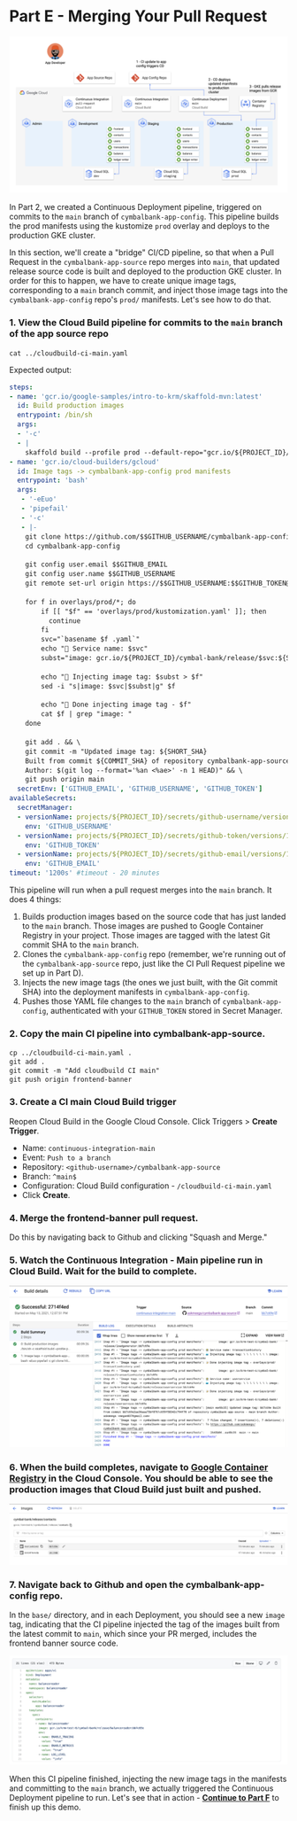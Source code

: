 
# Part E - Merging Your Pull Request 

![screenshot](screenshots/main-ci.jpg)

In Part 2, we created a Continuous Deployment pipeline, triggered on commits to the `main` branch of `cymbalbank-app-config`. This pipeline builds the prod manifests using the kustomize `prod` overlay and deploys to the production GKE cluster.

In this section, we'll create a "bridge" CI/CD pipeline, so that when a Pull Request in the `cymbalbank-app-source` repo merges into `main`, that updated release source code is built and deployed to the production GKE cluster. In order for this to happen, we have to create unique image tags, corresponding to a `main` branch commit, and inject those image tags into the `cymbalbank-app-config` repo's `prod/` manifests. Let's see how to do that.  

### 1. **View the Cloud Build pipeline for commits to the `main` branch of the app source repo** 

```
cat ../cloudbuild-ci-main.yaml 
```

Expected output: 

```YAML
steps: 
- name: 'gcr.io/google-samples/intro-to-krm/skaffold-mvn:latest'
  id: Build production images 
  entrypoint: /bin/sh
  args:
  - '-c'
  - |
    skaffold build --profile prod --default-repo="gcr.io/${PROJECT_ID}/cymbal-bank/release" --tag ${SHORT_SHA}
- name: 'gcr.io/cloud-builders/gcloud'
  id: Image tags -> cymbalbank-app-config prod manifests 
  entrypoint: 'bash'
  args:
   - '-eEuo'
   - 'pipefail'
   - '-c'
   - |-
    git clone https://github.com/$$GITHUB_USERNAME/cymbalbank-app-config && \
    cd cymbalbank-app-config 
    
    git config user.email $$GITHUB_EMAIL
    git config user.name $$GITHUB_USERNAME 
    git remote set-url origin https://$$GITHUB_USERNAME:$$GITHUB_TOKEN@github.com/$$GITHUB_USERNAME/cymbalbank-app-config.git

    for f in overlays/prod/*; do 
        if [[ "$f" == 'overlays/prod/kustomization.yaml' ]]; then
          continue
        fi
        svc="`basename $f .yaml`"
        echo "🏦 Service name: $svc"
        subst="image: gcr.io/${PROJECT_ID}/cymbal-bank/release/$svc:${SHORT_SHA}"

        echo "🐳 Injecting image tag: $subst > $f"  
        sed -i "s|image: $svc|$subst|g" $f 
        
        echo "📝 Done injecting image tag - $f"
        cat $f | grep "image: "
    done 

    git add . && \
    git commit -m "Updated image tag: ${SHORT_SHA}
    Built from commit ${COMMIT_SHA} of repository cymbalbank-app-source - main branch 
    Author: $(git log --format='%an <%ae>' -n 1 HEAD)" && \
    git push origin main
  secretEnv: ['GITHUB_EMAIL', 'GITHUB_USERNAME', 'GITHUB_TOKEN']
availableSecrets:
  secretManager:
  - versionName: projects/${PROJECT_ID}/secrets/github-username/versions/1 
    env: 'GITHUB_USERNAME'
  - versionName: projects/${PROJECT_ID}/secrets/github-token/versions/1 
    env: 'GITHUB_TOKEN'
  - versionName: projects/${PROJECT_ID}/secrets/github-email/versions/1 
    env: 'GITHUB_EMAIL'
timeout: '1200s' #timeout - 20 minutes
```

This pipeline will run when a pull request merges into the `main` branch. It does 4 things: 

1. Builds production images based on the source code that has just landed to the `main` branch. Those images are pushed to Google Container Registry in your project. Those images are tagged with the latest Git commit SHA to the `main` branch.
2. Clones the `cymbalbank-app-config` repo (remember, we're running out of the `cymbalbank-app-source` repo, just like the CI Pull Request pipeline we set up in Part D). 
3. Injects the new image tags (the ones we just built, with the Git commit SHA) into the deployment manifests in `cymbalbank-app-config`. 
4. Pushes those YAML file changes to the `main` branch of `cymbalbank-app-config`, authenticated with your `GITHUB_TOKEN` stored in Secret Manager.  

### 2. **Copy the main CI pipeline into cymbalbank-app-source.** 

```
cp ../cloudbuild-ci-main.yaml .
git add .
git commit -m "Add cloudbuild CI main" 
git push origin frontend-banner
```

### 3. **Create a CI main Cloud Build trigger**

Reopen Cloud Build in the Google Cloud Console. Click Triggers > **Create Trigger**. 

- Name: `continuous-integration-main` 
- Event: `Push to a branch` 
- Repository: `<github-username>/cymbalbank-app-source` 
- Branch: `^main$`
- Configuration: Cloud Build configuration - `/cloudbuild-ci-main.yaml` 
- Click **Create**. 


### 4. **Merge the frontend-banner pull request**.

Do this by navigating back to Github and clicking "Squash and Merge." 

### 5. **Watch the Continuous Integration - Main pipeline run in Cloud Build.** Wait for the build to complete. 

![ci-main-success](screenshots/ci-main-success.png)

### 6. **When the build completes, navigate to [Google Container Registry]() in the Cloud Console.** You should be able to see the production images that Cloud Build just built and pushed. 

![gcr](screenshots/gcr.png)

### 7. **Navigate back to Github and open the cymbalbank-app-config repo.** 

In the `base/` directory, and in each Deployment, you should see a new `image` tag, indicating that the CI pipeline injected the tag of the images built from the latest commit to `main`, which since your PR merged, includes the frontend banner source code. 

![](screenshots/injected-tag.png)

When this CI pipeline finished, injecting the new image tags in the manifests and committing to the `main` branch, we actually triggered the Continuous Deployment pipeline to run.  Let's see that in action - **[Continue to Part F](partF-cd.md)** to finish up this demo.
